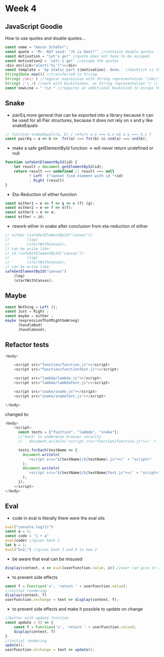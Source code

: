 # Week 4

## JavaScript Goodie

How to use quotes and double quotes...

```javascript
const name = "Kevin Schäfer";
const quote = 'Mr. Näf said: "JS is best!"' //contains double quotes
const motivation = "Let's go!" //quote does not have to be escaped
const motivation2 = 'Let\'s go!' //escape the quotes
<div onclick="alert('hi')"></div>
const template = `my static part ${motivation}. done.` //backtick is the third way to create a string
String(Date.now()) //transferred to String
String( /abc/ ) //regular expression with String representation "/abc/"
String( / \ /) //work with backslashes, as String representation "/ \\ /"
const newLine = " \\n " //requires an additional backslash to escape the new line
```

## Snake

* pairEq more general that can be exported into a library because it can be used for all Pair structures, because it does not rely on x and y like snakeEquals

```javascript
// function snakeEquals(a, b) { return a.x === b.x && a.y === b.y }
const pairEq = a => b =>  fst(a) === fst(b) && snd(a) === snd(b);
```

* make a safe getElementById function -> will never return undefined or null

```javascript
function safeGetElementById(id) {
    let result = document.getElementById(id);
    return result === undefined || result === null
           ? Left  ("cannot find element with id "+id)
           : Right (result)
}
```

* Eta-Reduction of either function

```javascript
const either1 = e => f => g => e (f) (g);
const either2 = e => f => e(f);
const either3 = e => e;
const either = id;
```

* rework either in snake after conclusion from eta-reduction of either

```javascript
// either (safeGetElementById("canvas"))
//        (log)
//        (startWithCanvas);
// can be write like:
// id (safeGetElementById("canvas"))
//        (log)
//        (startWithCanvas);
// can be write like:
safeGetElementById("canvas")
    (log)
    (startWithCanvas);
```

## Maybe

```javascript
const Nothing = Left ();
const Just = Right ;
const maybe = either ;
maybe (expressionThatMightGoWrong)
      (handleBad)
      (handleGood);
```

## Refactor tests

```javascript
<body>

    <script src="function/function.js"></script>
    <script src="function/functionTest.js"></script>

    <script src="lambda/lambda.js"></script>
    <script src="lambda/lambdaTest.js"></script>

    <script src="snake/snake.js"></script>
    <script src="snake/snakeTest.js"></script>

</body>
```

changed to:

```javascript
<body>
    <script>
      const tests = ["function", "lambda", "snake"];
      //"hack" to undermine browser security
      //   document.writeln('<script src="function/function.js"></' + 'script>');

      tests.forEach(testName => {
        document.writeln(
          `<script src="${testName}/${testName}.js"></` + "script>"
        );
        document.writeln(
          `<script src="${testName}/${testName}Test.js"></` + "script>"
        );
      });
    </script>
</body>
```

## Eval

* code in eval is literally there were the eval sits

```javascript
eval("console.log(1)")
const a = 1;
const code = "1 + a"
eval(code) //gives back 2
let b = 1;
eval("b=2;") //gives back 2 and b is now 2
```

* be aware that eval can be misused

```javascript
display(context, x => eval(userFunction.value, x)) //user can give in alert("you got hacked");
```

* to prevent side effects

```javascript
const f = Function('x', 'return ' + userFunction.value);
//initial rendering
display(context, f)
userFunction.onchange = text => display(context, f);
```

* to prevent side effects and make it possible to update on change

```javascript
//better with update function
const update = () => {
    const f = Function('x', 'return ' + userFunction.value);
    display(context, f)
}
//initial rendering
update();
userFunction.onchange = text => update();
```

